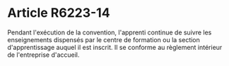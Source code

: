 # Article R6223-14

  
Pendant l'exécution de la convention, l'apprenti continue de suivre les enseignements dispensés par le centre de formation ou la section d'apprentissage auquel il est inscrit. Il se conforme au règlement intérieur de l'entreprise d'accueil.